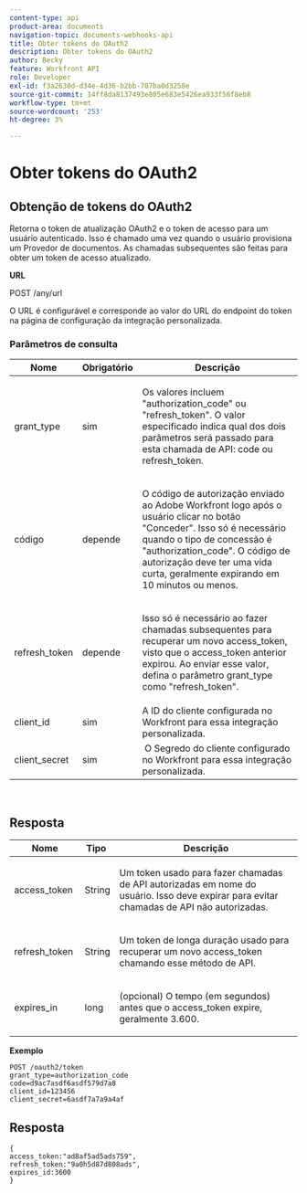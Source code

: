 ```yaml
---
content-type: api
product-area: documents
navigation-topic: documents-webhooks-api
title: Obter tokens do OAuth2
description: Obter tokens do OAuth2
author: Becky
feature: Workfront API
role: Developer
exl-id: f3a2630d-d34e-4d36-b2bb-707ba0d3258e
source-git-commit: 14ff8da8137493e805e683e5426ea933f56f8eb8
workflow-type: tm+mt
source-wordcount: '253'
ht-degree: 3%

---
```



# Obter tokens do OAuth2

## Obtenção de tokens do OAuth2

Retorna o token de atualização OAuth2 e o token de acesso para um usuário autenticado. Isso é chamado uma vez quando o usuário provisiona um Provedor de documentos. As chamadas subsequentes são feitas para obter um token de acesso atualizado.

**URL**

POST /any/url

O URL é configurável e corresponde ao valor do URL do endpoint do token na página de configuração da integração personalizada.

### Parâmetros de consulta

<table style="table-layout:auto">
 <col>
 <col>
 <col>
 <thead>
  <tr>
   <th>Nome</th>
   <th>Obrigatório</th>
   <th>Descrição</th>
  </tr>
 </thead>
 <tbody>
  <tr>
   <td>grant_type</td>
   <td>sim</td>
   <td><p>Os valores incluem "authorization_code" ou "refresh_token". O valor especificado indica qual dos dois parâmetros será passado para esta chamada de API: code ou refresh_token.</p></td>
  </tr>
  <tr>
   <td>código</td>
   <td>depende</td>
   <td><p>O código de autorização enviado ao Adobe Workfront logo após o usuário clicar no botão "Conceder". Isso só é necessário quando o tipo de concessão é "authorization_code". O código de autorização deve ter uma vida curta, geralmente expirando em 10 minutos ou menos.</p></td>
  </tr>
  <tr>
   <td>refresh_token</td>
   <td>depende</td>
   <td><p>Isso só é necessário ao fazer chamadas subsequentes para recuperar um novo access_token, visto que o access_token anterior expirou. Ao enviar esse valor, defina o parâmetro grant_type como "refresh_token".</p></td>
  </tr>
  <tr>
   <td>client_id</td>
   <td>sim</td>
   <td>A ID do cliente configurada no Workfront para essa integração personalizada.</td>
  </tr>
  <tr>
   <td>client_secret</td>
   <td>sim</td>
   <td> O Segredo do cliente configurado no Workfront para essa integração personalizada.</td>
  </tr>
 </tbody>
</table>

 

## Resposta

<table style="table-layout:auto">
 <col>
 <col>
 <col>
 <thead>
  <tr>
   <th>Nome</th>
   <th>Tipo </th>
   <th>Descrição</th>
  </tr>
 </thead>
 <tbody>
  <tr>
   <td>access_token </td>
   <td>String</td>
   <td><p>Um token usado para fazer chamadas de API autorizadas em nome do usuário. Isso deve expirar para evitar chamadas de API não autorizadas.</p></td>
  </tr>
  <tr>
   <td>refresh_token </td>
   <td>String</td>
   <td><p>Um token de longa duração usado para recuperar um novo access_token chamando esse método de API.</p></td>
  </tr>
  <tr>
   <td>expires_in </td>
   <td>long</td>
   <td><p>(opcional) O tempo (em segundos) antes que o access_token expire, geralmente 3.600.</p></td>
  </tr>
 </tbody>
</table>

**Exemplo**

```
POST /oauth2/token
grant_type=authorization_code
code=d9ac7asdf6asdf579d7a8
client_id=123456
client_secret=6asdf7a7a9a4af
```

## Resposta

```
{
access_token:"ad8af5ad5ads759",
refresh_token:"9a0h5d87d808ads",
expires_id:3600
}
```
